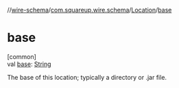//[wire-schema](../../../index.md)/[com.squareup.wire.schema](../index.md)/[Location](index.md)/[base](base.md)

# base

[common]\
val [base](base.md): [String](https://kotlinlang.org/api/latest/jvm/stdlib/kotlin/-string/index.html)

The base of this location; typically a directory or .jar file.

